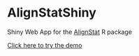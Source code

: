 # AlignStatShiny

Shiny Web App for the [AlignStat](https://github.com/TS404/AlignStat) R package

[Click here to try the demo](https://iracooke.shinyapps.io/AlignStatShiny)

